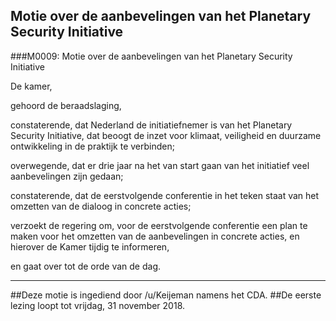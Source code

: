 ## Motie over de aanbevelingen van het Planetary Security Initiative 
 
###M0009: Motie over de aanbevelingen van het Planetary Security Initiative

De kamer,

gehoord de beraadslaging,

constaterende, dat Nederland de initiatiefnemer is van het Planetary Security Initiative, dat beoogt de inzet voor klimaat, veiligheid en duurzame ontwikkeling in de praktijk te verbinden;

overwegende, dat er drie jaar na het van start gaan van het initiatief veel aanbevelingen zijn gedaan;

constaterende, dat de eerstvolgende conferentie in het teken staat van het omzetten van de dialoog in concrete acties;

verzoekt de regering om, voor de eerstvolgende conferentie een plan te maken voor het omzetten van de aanbevelingen in concrete acties, en hierover de Kamer tijdig te informeren,

en gaat over tot de orde van de dag.

---

##Deze motie is ingediend door /u/Keijeman namens het CDA.
##De eerste lezing loopt tot vrijdag, 31 november 2018.